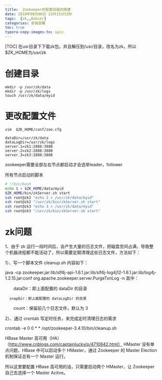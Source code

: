 ```yaml
---
title:  Zookeeper的配置容器的搭建
date: 2018年08月06日 22时15分52秒
tags:  [zk,,Dokcer]
categories: 安装部署
toc: true
typora-copy-images-to: ipic
---
```


[TOC]
在usr目录下下载zk包，并且解压到/usr/目录，改名为zk，所以$ZK_HOME为/usr/zk

# 创建目录

```
mkdir -p /usr/zk/data
mkdir -p /usr/zk/logs
touch /usr/zk/data/myid
```

<!--more -->

# 更改配置文件

`vim  $ZK_HOME/conf/zoo.cfg`

```
dataDir=/usr/zk/data
dataLogDir=/usr/zk/logs
server.1=zk1:2888:3888
server.2=zk2:2888:3888
server.3=zk3:2888:3888
```

zookeeper需要全部左右节点都启动才会选举leader，follower

所有节点启动的脚本

```bash
# !/bin/bash
echo 1 > $ZK_HOME/data/myid
$ZK_HOME/bin/zkServer.sh start
ssh root@zk2 "echo 2 > /usr/zk/data/myid"
ssh root@zk2 "/usr/zk/bin/zkServer.sh start"
ssh root@zk3 "echo 3 > /usr/zk/data/myid"
ssh root@zk3 "/usr/zk/bin/zkServer.sh start"
```





# zk问题

1、由于 zk 运行一段时间后，会产生大量的日志文件，把磁盘空间占满，导致整个机器进程都不能活动了，所以需要定期清理这些日志文件，方法如下：

1）、写一个脚本文件 cleanup.sh 内容如下：

 java -cp zookeeper.jar:lib/slf4j-api-1.6.1.jar:lib/slf4j-log4j12-1.6.1.jar:lib/log4j-1.2.15.jar:conf org.apache.zookeeper.server.PurgeTxnLog <dataDir> <snapDir> -n <count>
 其中：

　　dataDir：即上面配置的 dataDir 的目录

```
  snapDir：即上面配置的 dataLogDir 的目录
```

　　count：保留前几个日志文件，默认为 3

2）、通过 crontab 写定时任务，来完成定时清理日志的需求

crontab -e 0 0 * *  /opt/zookeeper-3.4.10/bin/cleanup.sh

HBase Master 高可用（HA）（http://www.cnblogs.com/captainlucky/p/4710642.html）
HMaster 没有单点问题，HBase 中可以启动多个 HMaster，通过 Zookeeper 的 Master Election 机制保证总有一个 Master 运行。

所以这里要配置 HBase 高可用的话，只需要启动两个 HMaster，让 Zookeeper 自己去选择一个 Master Acitve。